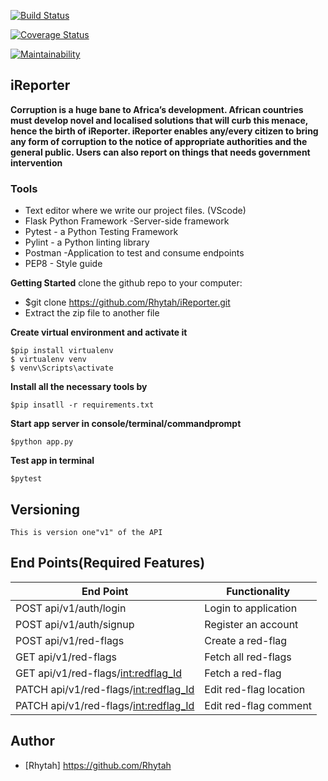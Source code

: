 [![Build Status](https://travis-ci.com/Rhytah/iReporter.svg?branch=API)](https://travis-ci.com/Rhytah/iReporter)

[![Coverage Status](https://coveralls.io/repos/github/Rhytah/iReporter/badge.svg?branch=API)](https://coveralls.io/github/Rhytah/iReporter?branch=API)

[![Maintainability](https://api.codeclimate.com/v1/badges/e28b889db9f04910afe6/maintainability)](https://codeclimate.com/github/Rhytah/iReporter/maintainability)

## iReporter


**Corruption is a huge bane to Africa’s development. African countries must develop novel and localised solutions that will curb this menace, hence the birth of iReporter. 
iReporter enables any/every citizen to bring any form of corruption to the notice of appropriate authorities and the general public. Users can also report on things that needs government intervention**


### Tools
* Text editor where we write our project files. (VScode)
* Flask Python Framework -Server-side framework
* Pytest - a Python Testing Framework
* Pylint - a Python linting library 
* Postman -Application to test and consume endpoints
* PEP8 - Style guide

**Getting Started**
clone the github repo to your computer:
* $git clone https://github.com/Rhytah/iReporter.git
* Extract the zip file to another file

**Create virtual environment and activate it**
```
$pip install virtualenv
$ virtualenv venv
$ venv\Scripts\activate
``` 
 **Install all the necessary tools by**
 ```
 $pip insatll -r requirements.txt
 ```
**Start app server in console/terminal/commandprompt**
```
$python app.py
```
**Test app in terminal**
```
$pytest
```
## Versioning
```
This is version one"v1" of the API
```
## End Points(Required Features)
|           End Point                                     |            Functionality                       |
|   ---------------------------------------------------   | ---------------------------------------------  |
|     POST   api/v1/auth/login                            |             Login to application               |
|     POST   api/v1/auth/signup                           |             Register an account                |
|     POST   api/v1/red-flags                             |             Create a red-flag                  |
|     GET    api/v1/red-flags                             |             Fetch all red-flags                |
|     GET    api/v1/red-flags/<int:redflag_Id>            |             Fetch a red-flag                   |
|     PATCH  api/v1/red-flags/<int:redflag_Id>            |             Edit red-flag location             |
|     PATCH  api/v1/red-flags/<int:redflag_Id>            |             Edit red-flag comment              |


## Author
- [Rhytah] https://github.com/Rhytah
